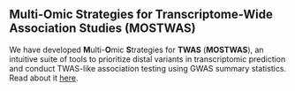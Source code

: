 ## Multi-Omic Strategies for Transcriptome-Wide Association Studies (MOSTWAS)

We have developed **M**ulti-**O**mic
**S**trategies for **TWAS** (**MOSTWAS**),
an intuitive suite of tools to prioritize distal
variants in transcriptomic prediction and conduct
TWAS-like association testing using GWAS summary statistics.
Read about it [here](https://bhattacharya-a-bt.github.io/MOSTWAS).
